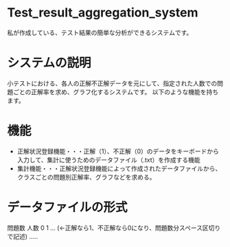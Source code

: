 # Test_result_aggregation_system
私が作成している、テスト結果の簡単な分析ができるシステムです。

# システムの説明
小テストにおける、各人の正解不正解データを元にして、指定された人数での問題ごとの正解率を求め、グラフ化するシステムです。
以下のような機能を持ちます。

# 機能
* 正解状況登録機能・・・正解（1）、不正解（0）のデータをキーボードから入力して、集計に使うためのデータファイル（.txt）を作成する機能
* 集計機能・・・正解状況登録機能によって作成されたデータファイルから、クラスごとの問題別正解率、グラフなどを求める。

# データファイルの形式
問題数 人数
0 1 ...   (←正解なら1、不正解なら0になり、問題数分スペース区切りで記述)
.....
